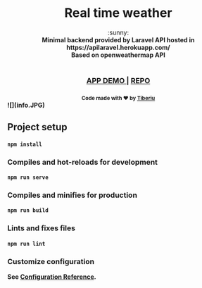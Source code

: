 <h1 align="center">Real time weather</h1>

<div align="center">
  :sunny:
</div>
<div align="center">
  <strong>Minimal backend provided by Laravel API hosted in https://apilaravel.herokuapp.com/ </strong>
  <br /> <strong>Based on openweathermap API<Strong>
</div>
<br />
<div align="center">
  <h3>
    <a href="https://bebcampa.github.io/weathernow/">
      APP DEMO
    </a>
    <span> | </span>
    <a href="https://github.com/bebcampa/weathernow">
      REPO 
    </a>
</div>

<div align="center">
  <sub>Code made with ❤︎ by
  <a href="https://www.linkedin.com/in/2012fr/">Tiberiu</a> 
  </a>
</div>
![](info.JPG)

## Project setup
```
npm install
```

### Compiles and hot-reloads for development
```
npm run serve
```

### Compiles and minifies for production
```
npm run build
```

### Lints and fixes files
```
npm run lint
```

### Customize configuration
See [Configuration Reference](https://cli.vuejs.org/config/).
